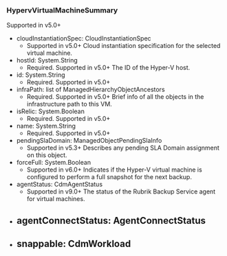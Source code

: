 ### HypervVirtualMachineSummary
Supported in v5.0+

- cloudInstantiationSpec: CloudInstantiationSpec
  - Supported in v5.0+
  Cloud instantiation specification for the selected virtual machine.
- hostId: System.String
  - Required. Supported in v5.0+
  The ID of the Hyper-V host.
- id: System.String
  - Required. Supported in v5.0+
- infraPath: list of ManagedHierarchyObjectAncestors
  - Required. Supported in v5.0+
  Brief info of all the objects in the infrastructure path to this VM.
- isRelic: System.Boolean
  - Required. Supported in v5.0+
- name: System.String
  - Required. Supported in v5.0+
- pendingSlaDomain: ManagedObjectPendingSlaInfo
  - Supported in v5.3+
  Describes any pending SLA Domain assignment on this object.
- forceFull: System.Boolean
  - Supported in v6.0+
  Indicates if the Hyper-V virtual machine is configured to perform a full snapshot for the next backup.
- agentStatus: CdmAgentStatus
  - Supported in v9.0+
  The status of the Rubrik Backup Service agent for virtual machines.
- agentConnectStatus: AgentConnectStatus
  - 
- snappable: CdmWorkload
  - 
